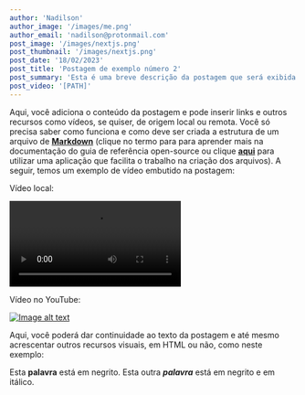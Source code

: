 ```yaml
---
author: 'Nadilson'
author_image: '/images/me.png'
author_email: 'nadilson@protonmail.com'
post_image: '/images/nextjs.png'
post_thumbnail: '/images/nextjs.png'
post_date: '18/02/2023'
post_title: 'Postagem de exemplo número 2'
post_summary: 'Esta é uma breve descrição da postagem que será exibida ao usuário'
post_video: '[PATH]'
---
```


Aqui, você adiciona o conteúdo da postagem e pode inserir links e outros recursos como vídeos, se quiser, de origem local ou remota. Você só precisa saber como funciona e como deve ser criada a estrutura de um arquivo de **[Markdown](https://www.markdownguide.org/getting-started/)** (clique no termo para para aprender mais na documentação do guia de referência open-source ou clique **[aqui](https://markdownmonster.west-wind.com/)** para utilizar uma aplicação que facilita o trabalho na criação dos arquivos). A seguir, temos um exemplo de vídeo embutido na postagem:

Vídeo local:

 <video controls class="relative z-10 w-auto min-w-full min-h-full max-w-none aspect-auto">
    <source src="LOCAL_DO_VIDEO_AQUI" type="video/mp4" />
    Seu navegador não suporta a exibição de vídeos.
</video>

Vídeo no YouTube:

[![Image alt text](https://img.youtube.com/vi/vZaldeUg6D0/0.jpg)](https://www.youtube.com/watch?v=vZaldeUg6D0)


Aqui, você poderá dar continuidade ao texto da postagem e até mesmo acrescentar outros recursos visuais, em HTML ou não, como neste exemplo:

Esta **palavra** está em negrito. Esta outra <em>**palavra**</em> está em negrito e em itálico.